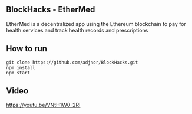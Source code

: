 ## BlockHacks - EtherMed

EtherMed is a decentralized app using the Ethereum blockchain to pay for health services and track health records and prescriptions

## How to run

```
git clone https://github.com/adjnor/BlockHacks.git
npm install
npm start
```

## Video

https://youtu.be/VNtH1W0-2RI
